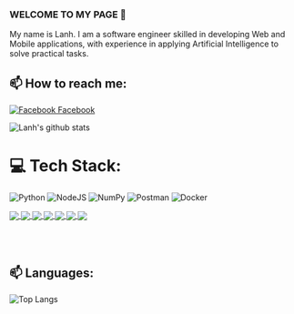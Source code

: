 ### WELCOME TO MY PAGE 👋
My name is Lanh. I am a software engineer skilled in developing Web and Mobile applications, with experience in applying Artificial Intelligence to solve practical tasks.<br>
## 📫 How to reach me: 
[![Facebook](https://img.icons8.com/?size=25&id=uLWV5A9vXIPu&format=png&color=000000) Facebook](https://www.facebook.com/lanh.justlanh/) 


![Lanh's github stats](https://github-readme-stats-git-masterrstaa-rickstaa.vercel.app/api?username=lvnh2003&show_icons=true&include_all_commits=true&theme=transparent&hide=contribs,issues,stats)

# 💻 Tech Stack:
![Python](https://img.shields.io/badge/Python-3776AB?style=for-the-badge&logo=python&logoColor=white) ![NodeJS](https://img.shields.io/badge/node.js-6DA55F?style=for-the-badge&logo=node.js&logoColor=white) ![NumPy](https://img.shields.io/badge/NumPy-013243?style=for-the-badge&logo=numpy&logoColor=white) ![Postman](https://img.shields.io/badge/Postman-FF6C37?style=for-the-badge&logo=postman&logoColor=white) ![Docker](https://img.shields.io/badge/Docker-2496ED?style=for-the-badge&logo=docker&logoColor=white)

<a href="https://github.com/lvnh2003/Smart-Sport-Camera/">
  <!-- Change the `github-readme-stats.anuraghazra1.vercel.app` to `github-readme-stats.vercel.app`  -->
  <img align="center" src="https://github-readme-stats.anuraghazra1.vercel.app/api/pin/?username=lvnh2003&repo=Smart-Sport-Camera&theme=radical" />
</a>  
<a href="https://github.com/lvnh2003/Hospital_Tracking/">
  <!-- Change the `github-readme-stats.anuraghazra1.vercel.app` to `github-readme-stats.vercel.app`  -->
  <img align="center" src="https://github-readme-stats.anuraghazra1.vercel.app/api/pin/?username=lvnh2003&repo=Hospital_Tracking&theme=gruvbox" />
</a>   
<a href="https://github.com/lvnh2003/Detect-People-Distress/">
  <!-- Change the `github-readme-stats.anuraghazra1.vercel.app` to `github-readme-stats.vercel.app`  -->
  <img align="center" src="https://github-readme-stats.anuraghazra1.vercel.app/api/pin/?username=lvnh2003&repo=Detect-People-Distress&theme=cobalt" />
</a>
<a href="https://github.com/lvnh2003/Train_Model/">
  <!-- Change the `github-readme-stats.anuraghazra1.vercel.app` to `github-readme-stats.vercel.app`  -->
  <img align="center" src="https://github-readme-stats.anuraghazra1.vercel.app/api/pin/?username=lvnh2003&repo=Train_Model&theme=cobalt" />
</a>
<a href="https://github.com/lvnh2003/HomeWorkSolve/">
  <!-- Change the `github-readme-stats.anuraghazra1.vercel.app` to `github-readme-stats.vercel.app`  -->
  <img align="center" src="https://github-readme-stats.anuraghazra1.vercel.app/api/pin/?username=lvnh2003&repo=HomeWorkSolve&theme=merko" />
</a>
<a href="https://github.com/lvnh2003/Award-Manage-Creator/">
  <!-- Change the `github-readme-stats.anuraghazra1.vercel.app` to `github-readme-stats.vercel.app`  -->
  <img align="center" src="https://github-readme-stats.anuraghazra1.vercel.app/api/pin/?username=lvnh2003&repo=Award-Manage-Creator&theme=dark" />
</a>
<a href="https://github.com/tranhunganh02/Food-Delivery/">
  <!-- Change the `github-readme-stats.anuraghazra1.vercel.app` to `github-readme-stats.vercel.app`  -->
  <img align="center" src="https://github-readme-stats.anuraghazra1.vercel.app/api/pin/?username=tranhunganh02&repo=Food-Delivery&theme=onedark" />
</a>    


<br> <br>
## 📫 Languages: 

![Top Langs](https://github-readme-stats.vercel.app/api/top-langs/?username=lvnh2003)
